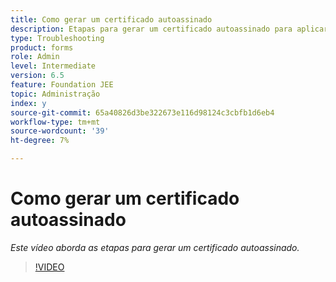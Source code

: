 ```yaml
---
title: Como gerar um certificado autoassinado
description: Etapas para gerar um certificado autoassinado para aplicar SSL
type: Troubleshooting
product: forms
role: Admin
level: Intermediate
version: 6.5
feature: Foundation JEE
topic: Administração
index: y
source-git-commit: 65a40826d3be322673e116d98124c3cbfb1d6eb4
workflow-type: tm+mt
source-wordcount: '39'
ht-degree: 7%

---
```



# Como gerar um certificado autoassinado

*Este vídeo aborda as etapas para gerar um certificado autoassinado.*

>[!VIDEO](https://video.tv.adobe.com/v/335539?quality=9&learn=on)
